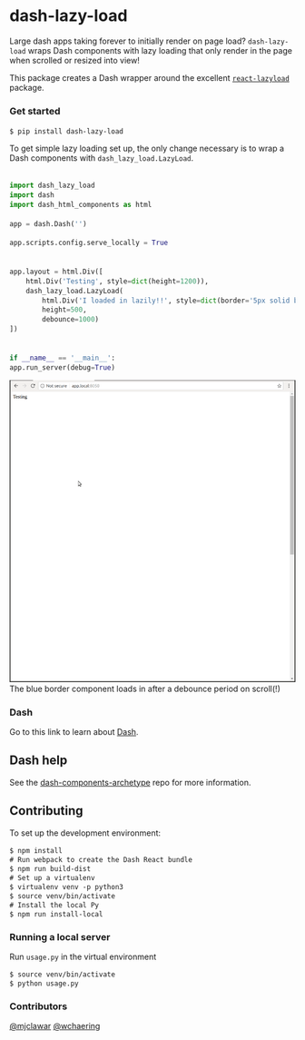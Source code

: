 # dash-lazy-load

Large dash apps taking forever to initially render on page load? `dash-lazy-load` wraps Dash components with lazy loading that only render in the page when scrolled or resized into view!

This package creates a Dash wrapper around the excellent [`react-lazyload`](https://github.com/jasonslylvia/react-lazyload) package.

### Get started
`$ pip install dash-lazy-load`

To get simple lazy loading set up, the only change necessary is to wrap a Dash components with `dash_lazy_load.LazyLoad`. 

```python

import dash_lazy_load
import dash
import dash_html_components as html

app = dash.Dash('')

app.scripts.config.serve_locally = True


app.layout = html.Div([
    html.Div('Testing', style=dict(height=1200)),
    dash_lazy_load.LazyLoad(
        html.Div('I loaded in lazily!!', style=dict(border='5px solid blue')),
        height=500,
        debounce=1000)
])


if __name__ == '__main__':
app.run_server(debug=True)
```

![Lazy Load Example](https://github.com/mjclawar/dash-lazy-load/blob/master/LazyLoadExample.gif)
The blue border component loads in after a debounce period on scroll(!)

### Dash

Go to this link to learn about [Dash][].

## Dash help

See the [dash-components-archetype][] repo for more information.

## Contributing
To set up the development environment:

```shell
$ npm install
# Run webpack to create the Dash React bundle
$ npm run build-dist
# Set up a virtualenv
$ virtualenv venv -p python3
$ source venv/bin/activate
# Install the local Py
$ npm run install-local
```

### Running a local server
Run `usage.py` in the virtual environment
```
$ source venv/bin/activate
$ python usage.py
```

[Dash]: https://github.com/plotly/dash
[dash-components-archetype]: https://github.com/plotly/dash-components-archetype

### Contributors
[@mjclawar](https://github.com/mjclawar)
[@wchaering](https://github.com/wchaering)

